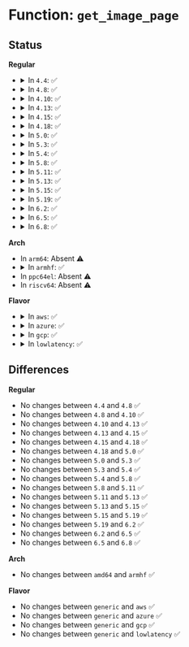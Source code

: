 # Function: <code>get_image_page</code>

## Status
<b>Regular</b>
<ul>
<li>
<details>
<summary>In <code>4.4</code>: ✅</summary>

```c
void *get_image_page(gfp_t gfp_mask, int safe_needed);
```

**Collision:** Unique Static

**Inline:** No

**Transformation:** False

**Instances:**

```
In kernel/power/snapshot.c (ffffffff810d0490)
Location: kernel/power/snapshot.c:97
Inline: False
Direct callers:
  - kernel/power/snapshot.c:chain_alloc
  - kernel/power/snapshot.c:alloc_rtree_node
  - kernel/power/snapshot.c:get_safe_page
  - kernel/power/snapshot.c:snapshot_read_next
  - kernel/power/snapshot.c:snapshot_write_next
  - kernel/power/snapshot.c:snapshot_write_next
```
**Symbols:**

```
ffffffff810d0490-ffffffff810d060c: get_image_page (STB_LOCAL)
```
</details>
</li>
<li>
<details>
<summary>In <code>4.8</code>: ✅</summary>

```c
void *get_image_page(gfp_t gfp_mask, int safe_needed);
```

**Collision:** Unique Static

**Inline:** No

**Transformation:** False

**Instances:**

```
In kernel/power/snapshot.c (ffffffff810d5020)
Location: kernel/power/snapshot.c:154
Inline: False
Direct callers:
  - kernel/power/snapshot.c:snapshot_write_next
  - kernel/power/snapshot.c:snapshot_write_next
  - kernel/power/snapshot.c:snapshot_read_next
  - kernel/power/snapshot.c:alloc_rtree_node
  - kernel/power/snapshot.c:chain_alloc
```
**Symbols:**

```
ffffffff810d5020-ffffffff810d5208: get_image_page (STB_LOCAL)
```
</details>
</li>
<li>
<details>
<summary>In <code>4.10</code>: ✅</summary>

```c
void *get_image_page(gfp_t gfp_mask, int safe_needed);
```

**Collision:** Unique Static

**Inline:** No

**Transformation:** False

**Instances:**

```
In kernel/power/snapshot.c (ffffffff810dbbc0)
Location: kernel/power/snapshot.c:154
Inline: False
Direct callers:
  - kernel/power/snapshot.c:snapshot_write_next
  - kernel/power/snapshot.c:snapshot_write_next
  - kernel/power/snapshot.c:snapshot_read_next
  - kernel/power/snapshot.c:alloc_rtree_node
  - kernel/power/snapshot.c:chain_alloc
```
**Symbols:**

```
ffffffff810dbbc0-ffffffff810dbda9: get_image_page (STB_LOCAL)
```
</details>
</li>
<li>
<details>
<summary>In <code>4.13</code>: ✅</summary>

```c
void *get_image_page(gfp_t gfp_mask, int safe_needed);
```

**Collision:** Unique Static

**Inline:** No

**Transformation:** False

**Instances:**

```
In kernel/power/snapshot.c (ffffffff810dadf0)
Location: kernel/power/snapshot.c:156
Inline: False
Direct callers:
  - kernel/power/snapshot.c:snapshot_write_next
  - kernel/power/snapshot.c:snapshot_write_next
  - kernel/power/snapshot.c:snapshot_read_next
  - kernel/power/snapshot.c:alloc_rtree_node
  - kernel/power/snapshot.c:chain_alloc
```
**Symbols:**

```
ffffffff810dadf0-ffffffff810daff3: get_image_page (STB_LOCAL)
```
</details>
</li>
<li>
<details>
<summary>In <code>4.15</code>: ✅</summary>

```c
void *get_image_page(gfp_t gfp_mask, int safe_needed);
```

**Collision:** Unique Static

**Inline:** No

**Transformation:** False

**Instances:**

```
In kernel/power/snapshot.c (ffffffff810e2e60)
Location: kernel/power/snapshot.c:158
Inline: False
Direct callers:
  - kernel/power/snapshot.c:snapshot_write_next
  - kernel/power/snapshot.c:snapshot_write_next
  - kernel/power/snapshot.c:snapshot_read_next
  - kernel/power/snapshot.c:alloc_rtree_node
  - kernel/power/snapshot.c:chain_alloc
```
**Symbols:**

```
ffffffff810e2e60-ffffffff810e3063: get_image_page (STB_LOCAL)
```
</details>
</li>
<li>
<details>
<summary>In <code>4.18</code>: ✅</summary>

```c
void *get_image_page(gfp_t gfp_mask, int safe_needed);
```

**Collision:** Unique Static

**Inline:** No

**Transformation:** False

**Instances:**

```
In kernel/power/snapshot.c (ffffffff810eb390)
Location: kernel/power/snapshot.c:158
Inline: False
Direct callers:
  - kernel/power/snapshot.c:snapshot_write_next
  - kernel/power/snapshot.c:snapshot_write_next
  - kernel/power/snapshot.c:snapshot_read_next
  - kernel/power/snapshot.c:alloc_rtree_node
  - kernel/power/snapshot.c:chain_alloc
```
**Symbols:**

```
ffffffff810eb390-ffffffff810eb581: get_image_page (STB_LOCAL)
```
</details>
</li>
<li>
<details>
<summary>In <code>5.0</code>: ✅</summary>

```c
void *get_image_page(gfp_t gfp_mask, int safe_needed);
```

**Collision:** Unique Static

**Inline:** No

**Transformation:** False

**Instances:**

```
In kernel/power/snapshot.c (ffffffff810f6a10)
Location: kernel/power/snapshot.c:158
Inline: False
Direct callers:
  - kernel/power/snapshot.c:snapshot_write_next
  - kernel/power/snapshot.c:snapshot_write_next
  - kernel/power/snapshot.c:snapshot_read_next
  - kernel/power/snapshot.c:alloc_rtree_node
  - kernel/power/snapshot.c:chain_alloc
```
**Symbols:**

```
ffffffff810f6a10-ffffffff810f6c01: get_image_page (STB_LOCAL)
```
</details>
</li>
<li>
<details>
<summary>In <code>5.3</code>: ✅</summary>

```c
void *get_image_page(gfp_t gfp_mask, int safe_needed);
```

**Collision:** Unique Static

**Inline:** No

**Transformation:** False

**Instances:**

```
In kernel/power/snapshot.c (ffffffff810fef80)
Location: kernel/power/snapshot.c:156
Inline: False
Direct callers:
  - kernel/power/snapshot.c:snapshot_write_next
  - kernel/power/snapshot.c:snapshot_write_next
  - kernel/power/snapshot.c:snapshot_read_next
  - kernel/power/snapshot.c:alloc_rtree_node
  - kernel/power/snapshot.c:chain_alloc
```
**Symbols:**

```
ffffffff810fef80-ffffffff810ff14e: get_image_page (STB_LOCAL)
```
</details>
</li>
<li>
<details>
<summary>In <code>5.4</code>: ✅</summary>

```c
void *get_image_page(gfp_t gfp_mask, int safe_needed);
```

**Collision:** Unique Static

**Inline:** No

**Transformation:** False

**Instances:**

```
In kernel/power/snapshot.c (ffffffff8110b3e0)
Location: kernel/power/snapshot.c:156
Inline: False
Direct callers:
  - kernel/power/snapshot.c:snapshot_write_next
  - kernel/power/snapshot.c:snapshot_write_next
  - kernel/power/snapshot.c:snapshot_read_next
  - kernel/power/snapshot.c:alloc_rtree_node
  - kernel/power/snapshot.c:chain_alloc
```
**Symbols:**

```
ffffffff8110b3e0-ffffffff8110b5ae: get_image_page (STB_LOCAL)
```
</details>
</li>
<li>
<details>
<summary>In <code>5.8</code>: ✅</summary>

```c
void *get_image_page(gfp_t gfp_mask, int safe_needed);
```

**Collision:** Unique Static

**Inline:** No

**Transformation:** False

**Instances:**

```
In kernel/power/snapshot.c (ffffffff81116460)
Location: kernel/power/snapshot.c:155
Inline: False
Direct callers:
  - kernel/power/snapshot.c:snapshot_write_next
  - kernel/power/snapshot.c:snapshot_read_next
  - kernel/power/snapshot.c:add_rtree_block
  - kernel/power/snapshot.c:add_rtree_block
  - kernel/power/snapshot.c:add_rtree_block
  - kernel/power/snapshot.c:chain_alloc
  - kernel/power/snapshot.c:get_safe_page
```
**Symbols:**

```
ffffffff81116460-ffffffff8111665b: get_image_page (STB_LOCAL)
```
</details>
</li>
<li>
<details>
<summary>In <code>5.11</code>: ✅</summary>

```c
void *get_image_page(gfp_t gfp_mask, int safe_needed);
```

**Collision:** Unique Static

**Inline:** No

**Transformation:** False

**Instances:**

```
In kernel/power/snapshot.c (ffffffff811128e0)
Location: kernel/power/snapshot.c:189
Inline: False
Direct callers:
  - kernel/power/snapshot.c:snapshot_write_next
  - kernel/power/snapshot.c:snapshot_read_next
  - kernel/power/snapshot.c:add_rtree_block
  - kernel/power/snapshot.c:add_rtree_block
  - kernel/power/snapshot.c:add_rtree_block
  - kernel/power/snapshot.c:chain_alloc
  - kernel/power/snapshot.c:get_safe_page
```
**Symbols:**

```
ffffffff811128e0-ffffffff81112adb: get_image_page (STB_LOCAL)
```
</details>
</li>
<li>
<details>
<summary>In <code>5.13</code>: ✅</summary>

```c
void *get_image_page(gfp_t gfp_mask, int safe_needed);
```

**Collision:** Unique Static

**Inline:** No

**Transformation:** False

**Instances:**

```
In kernel/power/snapshot.c (ffffffff81113330)
Location: kernel/power/snapshot.c:189
Inline: False
Direct callers:
  - kernel/power/snapshot.c:snapshot_write_next
  - kernel/power/snapshot.c:snapshot_read_next
  - kernel/power/snapshot.c:create_zone_bm_rtree
  - kernel/power/snapshot.c:create_zone_bm_rtree
  - kernel/power/snapshot.c:create_zone_bm_rtree
  - kernel/power/snapshot.c:chain_alloc
  - kernel/power/snapshot.c:get_safe_page
```
**Symbols:**

```
ffffffff81113330-ffffffff8111352b: get_image_page (STB_LOCAL)
```
</details>
</li>
<li>
<details>
<summary>In <code>5.15</code>: ✅</summary>

```c
void *get_image_page(gfp_t gfp_mask, int safe_needed);
```

**Collision:** Unique Static

**Inline:** No

**Transformation:** False

**Instances:**

```
In kernel/power/snapshot.c (ffffffff811334d0)
Location: kernel/power/snapshot.c:189
Inline: False
Direct callers:
  - kernel/power/snapshot.c:snapshot_write_next
  - kernel/power/snapshot.c:snapshot_read_next
  - kernel/power/snapshot.c:memory_bm_create
  - kernel/power/snapshot.c:memory_bm_create
  - kernel/power/snapshot.c:memory_bm_create
  - kernel/power/snapshot.c:chain_alloc
  - kernel/power/snapshot.c:get_safe_page
```
**Symbols:**

```
ffffffff811334d0-ffffffff811336cb: get_image_page (STB_LOCAL)
```
</details>
</li>
<li>
<details>
<summary>In <code>5.19</code>: ✅</summary>

```c
void *get_image_page(gfp_t gfp_mask, int safe_needed);
```

**Collision:** Unique Static

**Inline:** No

**Transformation:** False

**Instances:**

```
In kernel/power/snapshot.c (ffffffff81155380)
Location: kernel/power/snapshot.c:189
Inline: False
Direct callers:
  - kernel/power/snapshot.c:snapshot_write_next
  - kernel/power/snapshot.c:snapshot_read_next
  - kernel/power/snapshot.c:memory_bm_create
  - kernel/power/snapshot.c:memory_bm_create
  - kernel/power/snapshot.c:memory_bm_create
  - kernel/power/snapshot.c:chain_alloc
  - kernel/power/snapshot.c:get_safe_page
```
**Symbols:**

```
ffffffff81155380-ffffffff81155546: get_image_page (STB_LOCAL)
```
</details>
</li>
<li>
<details>
<summary>In <code>6.2</code>: ✅</summary>

```c
void *get_image_page(gfp_t gfp_mask, int safe_needed);
```

**Collision:** Unique Static

**Inline:** No

**Transformation:** False

**Instances:**

```
In kernel/power/snapshot.c (ffffffff81185350)
Location: kernel/power/snapshot.c:189
Inline: False
Direct callers:
  - kernel/power/snapshot.c:snapshot_write_next
  - kernel/power/snapshot.c:snapshot_read_next
  - kernel/power/snapshot.c:memory_bm_create
  - kernel/power/snapshot.c:memory_bm_create
  - kernel/power/snapshot.c:memory_bm_create
  - kernel/power/snapshot.c:chain_alloc
  - kernel/power/snapshot.c:get_safe_page
```
**Symbols:**

```
ffffffff81185350-ffffffff81185516: get_image_page (STB_LOCAL)
```
</details>
</li>
<li>
<details>
<summary>In <code>6.5</code>: ✅</summary>

```c
void *get_image_page(gfp_t gfp_mask, int safe_needed);
```

**Collision:** Unique Static

**Inline:** No

**Transformation:** False

**Instances:**

```
In kernel/power/snapshot.c (ffffffff811960b0)
Location: kernel/power/snapshot.c:189
Inline: False
Direct callers:
  - kernel/power/snapshot.c:snapshot_write_next
  - kernel/power/snapshot.c:snapshot_read_next
  - kernel/power/snapshot.c:memory_bm_create
  - kernel/power/snapshot.c:memory_bm_create
  - kernel/power/snapshot.c:memory_bm_create
  - kernel/power/snapshot.c:chain_alloc
  - kernel/power/snapshot.c:__get_safe_page
```
**Symbols:**

```
ffffffff811960b0-ffffffff81196288: get_image_page (STB_LOCAL)
```
</details>
</li>
<li>
<details>
<summary>In <code>6.8</code>: ✅</summary>

```c
void *get_image_page(gfp_t gfp_mask, int safe_needed);
```

**Collision:** Unique Static

**Inline:** No

**Transformation:** False

**Instances:**

```
In kernel/power/snapshot.c (ffffffff811a4ad0)
Location: kernel/power/snapshot.c:189
Inline: False
Direct callers:
  - kernel/power/snapshot.c:snapshot_write_next
  - kernel/power/snapshot.c:snapshot_read_next
  - kernel/power/snapshot.c:memory_bm_create
  - kernel/power/snapshot.c:memory_bm_create
  - kernel/power/snapshot.c:memory_bm_create
  - kernel/power/snapshot.c:chain_alloc
  - kernel/power/snapshot.c:__get_safe_page
```
**Symbols:**

```
ffffffff811a4ad0-ffffffff811a4ca8: get_image_page (STB_LOCAL)
```
</details>
</li>
</ul>
<b>Arch</b>
<ul>
<li>
In <code>arm64</code>: Absent ⚠️
</li>
<li>
<details>
<summary>In <code>armhf</code>: ✅</summary>

```c
void *get_image_page(gfp_t gfp_mask, int safe_needed);
```

**Collision:** Unique Static

**Inline:** No

**Transformation:** False

**Instances:**

```
In kernel/power/snapshot.c (c03bddec)
Location: kernel/power/snapshot.c:156
Inline: False
Direct callers:
  - kernel/power/snapshot.c:restore_highmem
  - kernel/power/snapshot.c:snapshot_write_next
  - kernel/power/snapshot.c:snapshot_read_next
  - kernel/power/snapshot.c:swsusp_save
  - kernel/power/snapshot.c:alloc_rtree_node
  - kernel/power/snapshot.c:chain_alloc
```
**Symbols:**

```
c03bddec-c03bded0: get_image_page (STB_LOCAL)
```
</details>
</li>
<li>
In <code>ppc64el</code>: Absent ⚠️
</li>
<li>
In <code>riscv64</code>: Absent ⚠️
</li>
</ul>
<b>Flavor</b>
<ul>
<li>
<details>
<summary>In <code>aws</code>: ✅</summary>

```c
void *get_image_page(gfp_t gfp_mask, int safe_needed);
```

**Collision:** Unique Static

**Inline:** No

**Transformation:** False

**Instances:**

```
In kernel/power/snapshot.c (ffffffff81103600)
Location: kernel/power/snapshot.c:155
Inline: False
Direct callers:
  - kernel/power/snapshot.c:snapshot_write_next
  - kernel/power/snapshot.c:snapshot_write_next
  - kernel/power/snapshot.c:snapshot_read_next
  - kernel/power/snapshot.c:alloc_rtree_node
  - kernel/power/snapshot.c:chain_alloc
```
**Symbols:**

```
ffffffff81103600-ffffffff811037ce: get_image_page (STB_LOCAL)
```
</details>
</li>
<li>
<details>
<summary>In <code>azure</code>: ✅</summary>

```c
void *get_image_page(gfp_t gfp_mask, int safe_needed);
```

**Collision:** Unique Static

**Inline:** No

**Transformation:** False

**Instances:**

```
In kernel/power/snapshot.c (ffffffff810f48a0)
Location: kernel/power/snapshot.c:156
Inline: False
Direct callers:
  - kernel/power/snapshot.c:snapshot_write_next
  - kernel/power/snapshot.c:snapshot_write_next
  - kernel/power/snapshot.c:snapshot_read_next
  - kernel/power/snapshot.c:alloc_rtree_node
  - kernel/power/snapshot.c:chain_alloc
```
**Symbols:**

```
ffffffff810f48a0-ffffffff810f4a6e: get_image_page (STB_LOCAL)
```
</details>
</li>
<li>
<details>
<summary>In <code>gcp</code>: ✅</summary>

```c
void *get_image_page(gfp_t gfp_mask, int safe_needed);
```

**Collision:** Unique Static

**Inline:** No

**Transformation:** False

**Instances:**

```
In kernel/power/snapshot.c (ffffffff811018b0)
Location: kernel/power/snapshot.c:156
Inline: False
Direct callers:
  - kernel/power/snapshot.c:snapshot_write_next
  - kernel/power/snapshot.c:snapshot_write_next
  - kernel/power/snapshot.c:snapshot_read_next
  - kernel/power/snapshot.c:alloc_rtree_node
  - kernel/power/snapshot.c:chain_alloc
```
**Symbols:**

```
ffffffff811018b0-ffffffff81101a7e: get_image_page (STB_LOCAL)
```
</details>
</li>
<li>
<details>
<summary>In <code>lowlatency</code>: ✅</summary>

```c
void *get_image_page(gfp_t gfp_mask, int safe_needed);
```

**Collision:** Unique Static

**Inline:** No

**Transformation:** False

**Instances:**

```
In kernel/power/snapshot.c (ffffffff8110cc80)
Location: kernel/power/snapshot.c:156
Inline: False
Direct callers:
  - kernel/power/snapshot.c:snapshot_write_next
  - kernel/power/snapshot.c:snapshot_write_next
  - kernel/power/snapshot.c:snapshot_read_next
  - kernel/power/snapshot.c:alloc_rtree_node
  - kernel/power/snapshot.c:chain_alloc
```
**Symbols:**

```
ffffffff8110cc80-ffffffff8110ce4e: get_image_page (STB_LOCAL)
```
</details>
</li>
</ul>

## Differences
<b>Regular</b>
<ul>
<li>
No changes between <code>4.4</code> and <code>4.8</code> ✅
</li>
<li>
No changes between <code>4.8</code> and <code>4.10</code> ✅
</li>
<li>
No changes between <code>4.10</code> and <code>4.13</code> ✅
</li>
<li>
No changes between <code>4.13</code> and <code>4.15</code> ✅
</li>
<li>
No changes between <code>4.15</code> and <code>4.18</code> ✅
</li>
<li>
No changes between <code>4.18</code> and <code>5.0</code> ✅
</li>
<li>
No changes between <code>5.0</code> and <code>5.3</code> ✅
</li>
<li>
No changes between <code>5.3</code> and <code>5.4</code> ✅
</li>
<li>
No changes between <code>5.4</code> and <code>5.8</code> ✅
</li>
<li>
No changes between <code>5.8</code> and <code>5.11</code> ✅
</li>
<li>
No changes between <code>5.11</code> and <code>5.13</code> ✅
</li>
<li>
No changes between <code>5.13</code> and <code>5.15</code> ✅
</li>
<li>
No changes between <code>5.15</code> and <code>5.19</code> ✅
</li>
<li>
No changes between <code>5.19</code> and <code>6.2</code> ✅
</li>
<li>
No changes between <code>6.2</code> and <code>6.5</code> ✅
</li>
<li>
No changes between <code>6.5</code> and <code>6.8</code> ✅
</li>
</ul>
<b>Arch</b>
<ul>
<li>
No changes between <code>amd64</code> and <code>armhf</code> ✅
</li>
</ul>
<b>Flavor</b>
<ul>
<li>
No changes between <code>generic</code> and <code>aws</code> ✅
</li>
<li>
No changes between <code>generic</code> and <code>azure</code> ✅
</li>
<li>
No changes between <code>generic</code> and <code>gcp</code> ✅
</li>
<li>
No changes between <code>generic</code> and <code>lowlatency</code> ✅
</li>
</ul>
